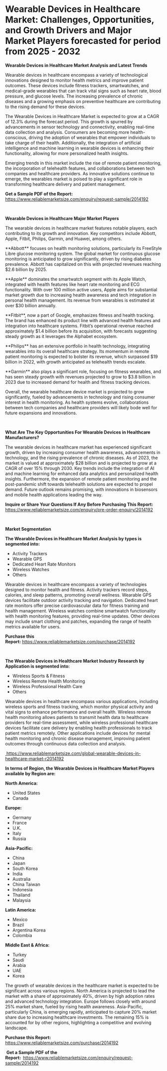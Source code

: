 <p><h1>Wearable Devices in Healthcare Market: Challenges, Opportunities, and Growth Drivers and Major Market Players forecasted for period from 2025 - 2032</h1></p><p><strong>Wearable Devices in Healthcare Market Analysis and Latest Trends</strong></p>
<p><p>Wearable devices in healthcare encompass a variety of technological innovations designed to monitor health metrics and improve patient outcomes. These devices include fitness trackers, smartwatches, and medical-grade wearables that can track vital signs such as heart rate, blood pressure, and glucose levels. The increasing prevalence of chronic diseases and a growing emphasis on preventive healthcare are contributing to the rising demand for these devices. </p><p>The Wearable Devices in Healthcare Market is expected to grow at a CAGR of 12.3% during the forecast period. This growth is spurred by advancements in sensor technology and connectivity, enabling real-time data collection and analysis. Consumers are becoming more health-conscious, driving the adoption of wearables that empower individuals to take charge of their health. Additionally, the integration of artificial intelligence and machine learning in wearable devices is enhancing their functionality, allowing for more personalized health insights.</p><p>Emerging trends in this market include the rise of remote patient monitoring, the incorporation of telehealth features, and collaborations between tech companies and healthcare providers. As innovative solutions continue to emerge, the wearables market is poised to play a significant role in transforming healthcare delivery and patient management.</p></p>
<p><strong>Get a Sample PDF of the Report:&nbsp;</strong> <a href="https://www.reliablemarketsize.com/enquiry/request-sample/2014192?utm_campaign=2041&utm_medium=2&utm_source=Github&utm_content=ia&utm_term=13042025&utm_id=wearable-devices-in-healthcare">https://www.reliablemarketsize.com/enquiry/request-sample/2014192</a></p>
<p>&nbsp;</p>
<p><strong>Wearable Devices in Healthcare Major Market Players</strong></p>
<p><p>The wearable devices in healthcare market features notable players, each contributing to its growth and innovation. Key competitors include Abbott, Apple, Fitbit, Philips, Garmin, and Huawei, among others.</p><p>**Abbott** focuses on health monitoring solutions, particularly its FreeStyle Libre glucose monitoring system. The global market for continuous glucose monitoring is anticipated to grow significantly, driven by rising diabetes prevalence. Abbott has capitalized on this with projected revenues reaching $2.6 billion by 2025.</p><p>**Apple** dominates the smartwatch segment with its Apple Watch, integrated with health features like heart rate monitoring and ECG functionality. With over 100 million active users, Apple aims for substantial market growth due to increasing health awareness and tech integration in personal health management. Its revenue from wearables is estimated at over $30 billion annually.</p><p>**Fitbit**, now a part of Google, emphasizes fitness and health tracking. The brand has enhanced its product line with advanced health features and integration into healthcare systems. Fitbit’s operational revenue reached approximately $1.4 billion before its acquisition, with forecasts suggesting steady growth as it leverages the Alphabet ecosystem.</p><p>**Philips** has an extensive portfolio in health technology, integrating wearables into its overall healthcare strategy. Its momentum in remote patient monitoring is expected to bolster its revenue, which surpassed $19 billion in 2022, with growth anticipated as telehealth trends escalate.</p><p>**Garmin** also plays a significant role, focusing on fitness wearables, and has seen steady growth with revenues projected to grow to $3.8 billion in 2023 due to increased demand for health and fitness tracking devices.</p><p>Overall, the wearable healthcare device market is projected to grow significantly, fueled by advancements in technology and rising consumer interest in health monitoring. As health systems evolve, collaborations between tech companies and healthcare providers will likely bode well for future expansions and innovations.</p></p>
<p>&nbsp;</p>
<p><strong>What Are The Key Opportunities For Wearable Devices in Healthcare Manufacturers?</strong></p>
<p><p>The wearable devices in healthcare market has experienced significant growth, driven by increasing consumer health awareness, advancements in technology, and the rising prevalence of chronic diseases. As of 2023, the market is valued at approximately $28 billion and is projected to grow at a CAGR of over 15% through 2030. Key trends include the integration of AI and machine learning for enhanced data analytics and personalized health insights. Furthermore, the expansion of remote patient monitoring and the post-pandemic shift towards telehealth solutions are expected to propel demand. Future outlook remains promising, with innovations in biosensors and mobile health applications leading the way.</p></p>
<p><strong>Inquire or Share Your Questions If Any Before Purchasing This Report:</strong> <a href="https://www.reliablemarketsize.com/enquiry/pre-order-enquiry/2014192?utm_campaign=2041&utm_medium=2&utm_source=Github&utm_content=ia&utm_term=13042025&utm_id=wearable-devices-in-healthcare">https://www.reliablemarketsize.com/enquiry/pre-order-enquiry/2014192</a></p>
<p>&nbsp;</p>
<p><strong>Market Segmentation</strong></p>
<p><strong>The Wearable Devices in Healthcare Market Analysis by types is segmented into:</strong></p>
<p><ul><li>Activity Trackers</li><li>Wearable GPS</li><li>Dedicated Heart Rate Monitors</li><li>Wireless Watches</li><li>Others</li></ul></p>
<p><p>Wearable devices in healthcare encompass a variety of technologies designed to monitor health and fitness. Activity trackers record steps, calories, and sleep patterns, promoting overall wellness. Wearable GPS devices facilitate outdoor activity tracking and navigation. Dedicated heart rate monitors offer precise cardiovascular data for fitness training and health management. Wireless watches combine smartwatch functionality with health monitoring features, providing real-time updates. Other devices may include smart clothing and patches, expanding the range of health metrics available for users.</p></p>
<p><strong>Purchase this Report:&nbsp;</strong><a href="https://www.reliablemarketsize.com/purchase/2014192?utm_campaign=2041&utm_medium=2&utm_source=Github&utm_content=ia&utm_term=13042025&utm_id=wearable-devices-in-healthcare">https://www.reliablemarketsize.com/purchase/2014192</a></p>
<p>&nbsp;</p>
<p><strong>The Wearable Devices in Healthcare Market Industry Research by Application is segmented into:</strong></p>
<p><ul><li>Wireless Sports & Fitness</li><li>Wireless Remote Health Monitoring</li><li>Wireless Professional Health Care</li><li>Others</li></ul></p>
<p><p>Wearable devices in healthcare encompass various applications, including wireless sports and fitness tracking, which monitor physical activity and vital signs to enhance performance and overall health. Wireless remote health monitoring allows patients to transmit health data to healthcare providers for real-time assessment, while wireless professional healthcare devices facilitate care delivery by enabling health professionals to track patient metrics remotely. Other applications include devices for mental health monitoring and chronic disease management, improving patient outcomes through continuous data collection and analysis.</p></p>
<p><a href="https://www.reliablemarketsize.com/global-wearable-devices-in-healthcare-market-r2014192?utm_campaign=2041&utm_medium=2&utm_source=Github&utm_content=ia&utm_term=13042025&utm_id=wearable-devices-in-healthcare">&nbsp;https://www.reliablemarketsize.com/global-wearable-devices-in-healthcare-market-r2014192</a></p>
<p><strong>In terms of Region, the Wearable Devices in Healthcare Market Players available by Region are:</strong></p>
<p>
    <p> <strong> North America: </strong>
        <ul>
            <li>United States</li>
            <li>Canada</li>
        </ul>
        </p> 
    <p> <strong> Europe: </strong>
        <ul>
            <li>Germany</li>
            <li>France</li>
            <li>U.K.</li>
            <li>Italy</li>
            <li>Russia</li>
        </ul>
        </p> 
    <p> <strong> Asia-Pacific: </strong>
        <ul>
            <li>China</li>
            <li>Japan</li>
            <li>South Korea</li>
            <li>India</li>
            <li>Australia</li>
            <li>China Taiwan</li>
            <li>Indonesia</li>
            <li>Thailand</li>
            <li>Malaysia</li>
        </ul>
        </p> 
    <p> <strong> Latin America: </strong>
        <ul>
            <li>Mexico</li>
            <li>Brazil</li>
            <li>Argentina Korea</li>
            <li>Colombia</li>
        </ul>
        </p> 
    <p> <strong> Middle East & Africa: </strong>
        <ul>
            <li>Turkey</li>
            <li>Saudi</li>
            <li>Arabia</li>
            <li>UAE</li>
            <li>Korea</li>
        </ul>
    </p>
    </p>
<p><p>The growth of wearable devices in the healthcare market is expected to be significant across various regions. North America is projected to lead the market with a share of approximately 40%, driven by high adoption rates and advanced technology integration. Europe follows closely with around 25% market share, fueled by rising health awareness. Asia-Pacific, particularly China, is emerging rapidly, anticipated to capture 20% market share due to increasing healthcare investments. The remaining 15% is accounted for by other regions, highlighting a competitive and evolving landscape.</p></p>
<p><strong>Purchase this Report: </strong><a href="https://www.reliablemarketsize.com/purchase/2014192?utm_campaign=2041&utm_medium=2&utm_source=Github&utm_content=ia&utm_term=13042025&utm_id=wearable-devices-in-healthcare">https://www.reliablemarketsize.com/purchase/2014192</a></p>
<p>&nbsp;<strong>Get a Sample PDF of the Report:&nbsp;&nbsp;</strong><a href="https://www.reliablemarketsize.com/enquiry/request-sample/2014192?utm_campaign=2041&utm_medium=2&utm_source=Github&utm_content=ia&utm_term=13042025&utm_id=wearable-devices-in-healthcare">https://www.reliablemarketsize.com/enquiry/request-sample/2014192</a></p>
<p><strong></strong></p>
<p><p></p><p></p><p></p></p>